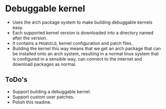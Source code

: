 # Debuggable kernel
- Uses the arch package system to make building debuggable kernels easy.
- Each supported kernel version is downloaded into a directory named after the version.
- It contains a `PKGBUILD`, kernel configuration and patch files.
- Building the kernel this way means that we get an arch package that can be installed onto an arch system, resulting in a normal linux system that is configured in a sensible way, can connect to the internet and download packages as normal.

## ToDo's
- Support building a debuggable kernel.
- Support custom user patches.
- Polish this readme.
